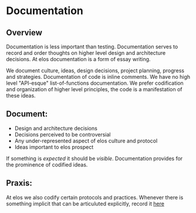 Documentation
=============

Overview
--------

Documentation is less important than testing. Documentation serves to record and order thoughts on higher level design and architecture decisions. At elos documentation is a form of essay writing.

We document culture, ideas, design decisions, project planning, progress and strategies. Documentation of code is inline comments. We have no high level "API-esque" list-of-functions documentation. We prefer codification and organization of higher level principles, the code is a manifestation of these ideas.

Document:
---------

 * Design and architecture decisions
 * Decisions perceived to be controversial
 * Any under-represented aspect of elos culture and protocol
 * Ideas important to elos prospect

If something is _expected_ it should be _visible_. Documentation provides for the prominence of codified ideas.

Praxis:
-------

At elos we also codify certain protocols and practices. Whenever there is something implicit that can be articuluted explicitly, record it [here](https://github.com/elos/culture/tree/master/protocol)
